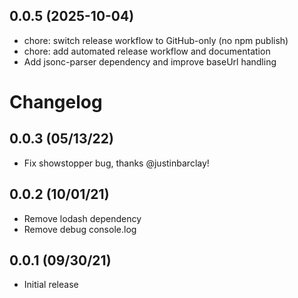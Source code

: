 ## 0.0.5 (2025-10-04)

- chore: switch release workflow to GitHub-only (no npm publish)
- chore: add automated release workflow and documentation
- Add jsonc-parser dependency and improve baseUrl handling

# Changelog

## 0.0.3 (05/13/22)

- Fix showstopper bug, thanks @justinbarclay!

## 0.0.2 (10/01/21)

- Remove lodash dependency
- Remove debug console.log

## 0.0.1 (09/30/21)

- Initial release
